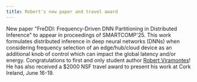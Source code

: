 ```yaml
---
title: Robert's new paper and travel award
---
```


New paper "FreDDI: Frequency-Driven DNN Partitioning in Distributed Inference" to appear in proceedings of SMARTCOMP'25. This work formulates distributed inference in deep neural networks (DNNs) when considering frequency selection of an edge/hub/cloud device as an additional knob of control which can impact the global latency and/or energy. Congratulations to first and only student author [Robert Viramontes](https://wiscad.github.io/wiscad/members/robert-viramontes.html)! He has also received a $2000 NSF travel award to present his work at Cork Ireland, June 16-19.
